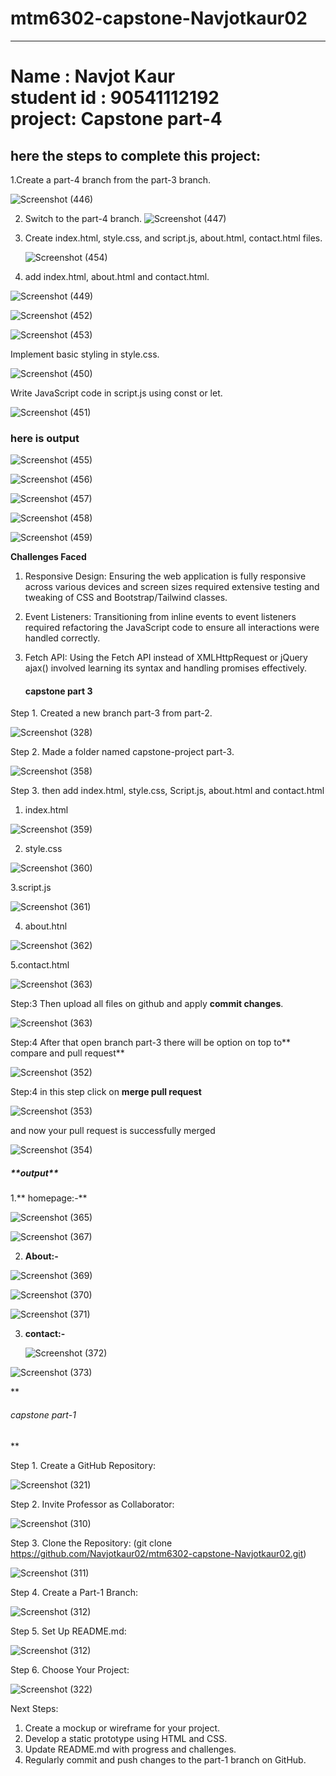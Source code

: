 # mtm6302-capstone-Navjotkaur02
 <hr><h1>Name : Navjot Kaur<br>student id : 90541112192<br>project: Capstone part-4 </h1> 

<h2>here the steps to complete this project:</h2> 

 1.Create a part-4 branch from the part-3 branch.

 ![Screenshot (446)](https://github.com/user-attachments/assets/fd755f6f-dea4-4565-bff8-1094d1997675)

2. Switch to the part-4 branch.
   ![Screenshot (447)](https://github.com/user-attachments/assets/0e0083a7-c2b2-4e99-a7fc-befd616ab344)

3. Create index.html, style.css, and script.js, about.html, contact.html files.

   ![Screenshot (454)](https://github.com/user-attachments/assets/9e501262-6176-42d4-bea5-73ec5974fa4c)

 4. add index.html, about.html and contact.html.
    
   ![Screenshot (449)](https://github.com/user-attachments/assets/64170486-4466-4e22-99a6-45a9b692f9b6)

   ![Screenshot (452)](https://github.com/user-attachments/assets/d3871024-ad7e-48ed-93e1-308f70bcde7b)

![Screenshot (453)](https://github.com/user-attachments/assets/3951eb7b-14c7-4b41-8256-a02474a51363)


Implement basic styling in style.css.

![Screenshot (450)](https://github.com/user-attachments/assets/56c51a41-e251-4c97-b981-1cc63766284d)

Write JavaScript code in script.js using const or let.

![Screenshot (451)](https://github.com/user-attachments/assets/67aaae31-49f4-4c03-8953-52b3a1103995)

<h3>here is output</h3>

![Screenshot (455)](https://github.com/user-attachments/assets/6b6b1589-56f3-4b3c-9840-981f5fdfd585)

![Screenshot (456)](https://github.com/user-attachments/assets/a37ccf63-bf87-468a-9afd-de2fd208b8e1)

![Screenshot (457)](https://github.com/user-attachments/assets/224e6026-9e54-40ed-ada5-2e9019cce5b6)

![Screenshot (458)](https://github.com/user-attachments/assets/9ccefcf1-2166-43a5-8e08-f3e82a8cf089)

![Screenshot (459)](https://github.com/user-attachments/assets/078071d0-6176-41ff-8162-c23800df8946)

**Challenges Faced**
1. Responsive Design:
Ensuring the web application is fully responsive across various devices and screen sizes required extensive testing and tweaking of CSS and Bootstrap/Tailwind classes.
2. Event Listeners:
Transitioning from inline events to event listeners required refactoring the JavaScript code to ensure all interactions were handled correctly.
3. Fetch API:
Using the Fetch API instead of XMLHttpRequest or jQuery ajax() involved learning its syntax and handling promises effectively.
 
 
   <h4>capstone part 3</h4>

 Step 1. Created a new branch part-3 from part-2.

![Screenshot (328)](https://github.com/Navjotkaur02/mtm6302-capstone-Navjotkaur02/assets/134635232/7da4f910-2c76-44a0-8320-1fe232e7fbb3)

Step 2. Made a folder named capstone-project part-3.

![Screenshot (358)](https://github.com/Navjotkaur02/mtm6302-capstone-Navjotkaur02/assets/134635232/98491806-fbe1-45cd-82eb-c279873c03c0)

Step 3. then add index.html, style.css, Script.js, about.html and contact.html 

1. index.html
   
![Screenshot (359)](https://github.com/Navjotkaur02/mtm6302-capstone-Navjotkaur02/assets/134635232/8509642a-8257-4b97-b529-3cabe222a3f6)

2. style.css

 ![Screenshot (360)](https://github.com/Navjotkaur02/mtm6302-capstone-Navjotkaur02/assets/134635232/cb663223-fc6d-4331-8aa0-78c4714400a5)

3.script.js

![Screenshot (361)](https://github.com/Navjotkaur02/mtm6302-capstone-Navjotkaur02/assets/134635232/645f1d60-6375-46b0-860c-862f46323566)

4. about.htnl

![Screenshot (362)](https://github.com/Navjotkaur02/mtm6302-capstone-Navjotkaur02/assets/134635232/fd1735a0-89be-4ce3-95aa-2b35f5c686c7)


5.contact.html 
 
 ![Screenshot (363)](https://github.com/Navjotkaur02/mtm6302-capstone-Navjotkaur02/assets/134635232/6065fa5a-8685-4e66-8dbe-464a18633346)

Step:3 Then upload all files on github and apply **commit changes**.

![Screenshot (363)](https://github.com/Navjotkaur02/mtm6302-capstone-Navjotkaur02/assets/134635232/965f7b43-6f66-4122-8b80-590acd63b9b1)


Step:4  After that open branch part-3 there will be option on top to** compare and pull request**

![Screenshot (352)](https://github.com/Navjotkaur02/mtm6302-capstone-Navjotkaur02/assets/134635232/d4fe4a27-640b-4e13-b38c-50631ea00612)

Step:4 in this step click on  **merge pull request**

![Screenshot (353)](https://github.com/Navjotkaur02/mtm6302-capstone-Navjotkaur02/assets/134635232/a5be21cd-bd3a-4e5c-b7c8-1f0868d4e7c9)

 and now your pull request is successfully merged 

 ![Screenshot (354)](https://github.com/Navjotkaur02/mtm6302-capstone-Navjotkaur02/assets/134635232/a40a8161-e2e3-4d60-be2e-ae32123c3232)

 <h5>**output**</h5>

1.** homepage:-**

![Screenshot (365)](https://github.com/user-attachments/assets/a8f45031-1db8-4759-9e02-a00083846bd6)

![Screenshot (367)](https://github.com/user-attachments/assets/108e4baf-942d-4ebf-b880-d7093cb20e07)

2. **About:-**

  ![Screenshot (369)](https://github.com/user-attachments/assets/2f673138-54fc-4a92-846b-c79cc13f53df)

![Screenshot (370)](https://github.com/user-attachments/assets/cd949ca3-35a6-4ae3-b315-8286db57b8b6)

![Screenshot (371)](https://github.com/user-attachments/assets/b67924da-f03d-47dc-b095-ed28cd49ed9f)

3. **contact:-**

   ![Screenshot (372)](https://github.com/user-attachments/assets/e5fbfdca-53cc-4d42-a1e9-70e15f1e4cb4)

![Screenshot (373)](https://github.com/user-attachments/assets/fa021b7f-9f89-4c88-85fc-a9aa759d0e39)


**<h6>capstone part-1</h6> **

 Step 1. Create a GitHub Repository:
 
![Screenshot (321)](https://github.com/Navjotkaur02/mtm6302-capstone-Navjotkaur02/assets/134635232/45e7f8d3-c152-4e2d-9269-e44e34e047b3)

 Step 2. Invite Professor as Collaborator:
 
![Screenshot (310)](https://github.com/Navjotkaur02/mtm6302-capstone-Navjotkaur02/assets/134635232/58157639-63c6-407a-80b0-be9bef6d8542)

  Step 3. Clone the Repository: 
  (git clone https://github.com/Navjotkaur02/mtm6302-capstone-Navjotkaur02.git)

![Screenshot (311)](https://github.com/Navjotkaur02/mtm6302-capstone-Navjotkaur02/assets/134635232/69b718f6-fd9b-45a9-9e90-9d111fa3e65d)

 
 Step 4. Create a Part-1 Branch:
 
![Screenshot (312)](https://github.com/Navjotkaur02/mtm6302-capstone-Navjotkaur02/assets/134635232/1ef6cfdf-cd70-4790-83e3-016b23cc1320)

 
 Step 5. Set Up README.md:
 
![Screenshot (312)](https://github.com/Navjotkaur02/mtm6302-capstone-Navjotkaur02/assets/134635232/0401d3d7-f118-41f3-b1e0-d3eac877a498)

 
 Step 6. Choose Your Project:
 
 ![Screenshot (322)](https://github.com/Navjotkaur02/mtm6302-capstone-Navjotkaur02/assets/134635232/407776eb-7ce8-4b90-892f-46fd69b483a5)

 Next Steps:
 1. Create a mockup or wireframe for your project.
 2. Develop a static prototype using HTML and CSS.
 3. Update README.md with progress and challenges.
 4. Regularly commit and push changes to the part-1 branch on GitHub.

